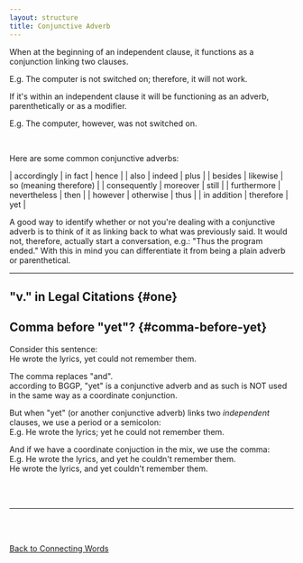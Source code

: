 ```yaml
---
layout: structure
title: Conjunctive Adverb
---
```


When at the beginning of an independent clause, it functions as a conjunction linking two clauses.  

E.g. The computer is not switched on; therefore, it will not work.   


If it's within an independent clause it will be functioning as an adverb, parenthetically or as a modifier.  

E.g. The computer, however, was not switched on.

<br/>


Here are some common conjunctive adverbs:  


| accordingly | in fact | hence |
| also | indeed | plus |
| besides | likewise | so (meaning therefore) |
| consequently | moreover | still |
| furthermore | nevertheless | then |
| however | otherwise | thus |
| in addition | therefore | yet | 


A good way to identify whether or not you're dealing with a conjunctive adverb is to think of it as linking back to what was previously said. It would not, therefore, actually start a conversation, e.g.: "Thus the program ended." With this in mind you can differentiate it from being a plain adverb or parenthetical.

 <hr>  
 
## "v." in Legal Citations {#one}  

## Comma before "yet"? {#comma-before-yet}  

Consider this sentence:  
He wrote the lyrics, yet could not remember them.  

The comma replaces "and".  
according to BGGP, "yet" is a conjunctive adverb and as such is NOT used in the same way as a coordinate conjunction.  

But when "yet" (or another conjunctive adverb) links two *independent* clauses, we use a period or a semicolon:  
E.g. He wrote the lyrics; yet he could not remember them.  

And if we have a coordinate conjuction in the mix, we use the comma:  
E.g. He wrote the lyrics, and yet he couldn't remember them.  
He wrote the lyrics, and yet couldn't remember them.  

<br/>
<br/>

---

<br/>
<br/>

[Back to Connecting Words]({{site.baseurl}}/structures/connecting-words)
